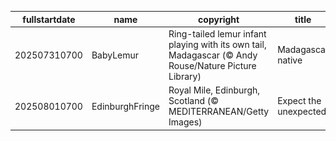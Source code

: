 |fullstartdate|name|copyright|title|image|
|--|--|--|--|--|
202507310700|BabyLemur|Ring-tailed lemur infant playing with its own tail, Madagascar (© Andy Rouse/Nature Picture Library)|Madagascar native|![](/en-US/2025/08/202507310700BabyLemur.jpg)|
202508010700|EdinburghFringe|Royal Mile, Edinburgh, Scotland (© MEDITERRANEAN/Getty Images)|Expect the unexpected|![](/en-US/2025/08/202508010700EdinburghFringe.jpg)|
